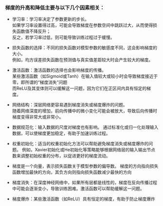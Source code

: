 ### 梯度的升高和降低主要与以下几个因素相关：
* 学习率：学习率决定了参数更新的步长。  
          如果学习率设置得过高，可能会导致梯度在参数空间中跳跃过大，从而使得损失函数值不降反升；  
          反之，若学习率过低，则可能导致训练过程过于缓慢。
* 损失函数的选择：不同的损失函数对模型参数的敏感度不同，这会影响梯度的大小。  
          例如，均方误差损失函数在预测值与真实值差距较大时会产生较大的梯度。
* 激活函数：激活函数的选择也会影响梯度的传播。  
          某些激活函数（如Sigmoid或Tanh）在输入值较大或较小时会导致梯度接近于零，即所谓的“梯度消失”问题  
          而ReLU及其变体则可以缓解这一问题，因为它们在正区间内具有恒定的梯度。
* 网络结构：深层网络更容易遇到梯度消失或梯度爆炸的问题。  
          随着网络深度的增加，前向传播中的微小变化可能会被放大，导致后向传播时梯度变得非常大或非常小。
* 数据规范化：输入数据的尺度对梯度也有影响。
          通过标准化或归一化处理输入数据，可以使梯度更加稳定，有助于加速训练过程。
* 权重初始化：适当的权重初始化方法可以帮助避免梯度消失或梯度爆炸的问题。
          例如，Xavier初始化或He初始化等策略能够根据网络层的输入输出节点数来调整初始权重的分布，以促进更好的梯度流动。

* 梯度是一个向量，表示损失函数关于模型参数的偏导数。
    梯度的方向指向损失函数增加最快的方向，其负方向则指向损失函数减少最快的方向
* 梯度消失：在深度神经网络中，如果所有层都是线性的，梯度在反向传播过程中可能会逐渐变小，导致训练困难。激活函数可以帮助缓解这一问题。
* 梯度爆炸：某些激活函数（如ReLU）具有恒定的梯度，有助于防止梯度爆炸